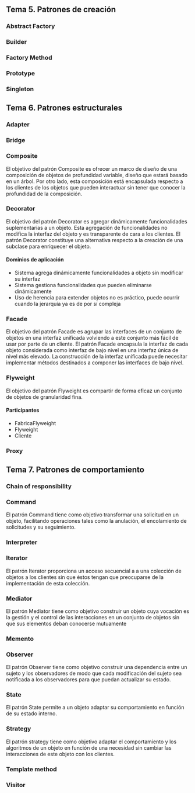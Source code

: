 ## Tema 5. Patrones de creación
### Abstract Factory
### Builder
### Factory Method
###  Prototype
### Singleton
## Tema 6. Patrones estructurales
### Adapter
### Bridge
### Composite
El objetivo del patrón Composite es ofrecer un marco de diseño de una composición de objetos de profundidad variable, diseño que estará basado en un árbol.
Por otro lado, esta composición está encapsulada respecto a los clientes de los objetos que pueden interactuar sin tener que conocer la profundidad de la composición.
### Decorator
El objetivo del patrón Decorator es agregar dinámicamente funcionalidades suplementarias a un objeto. Esta agregación de funcionalidades no modifica la interfaz del objeto y es transparente de cara a los clientes.
El patrón Decorator constituye una alternativa respecto a la creación de una subclase para enriquecer el objeto.
#### Dominios de aplicación
- Sistema agrega dinámicamente funcionalidades a objeto sin modificar su interfaz
- Sistema gestiona funcionalidades que pueden eliminarse dinámicamente
- Uso de herencia para extender objetos no es práctico, puede ocurrir cuando la jerarquía ya es de por sí compleja
### Facade
El objetivo del patrón Facade es agrupar las interfaces de un conjunto de objetos en una interfaz unificada volviendo a este conjunto más fácil de usar por parte de un cliente.
El patrón Facade encapsula la interfaz de cada objeto considerada como interfaz de bajo nivel en una interfaz única de nivel más elevado. La construcción de la interfaz unificada puede necesitar implementar métodos destinados a componer las interfaces de bajo nivel.
### Flyweight
El objetivo del patrón Flyweight es compartir de forma eficaz un conjunto de objetos de granularidad fina.
#### Participantes
- FabricaFlyweight
- Flyweight
- Cliente
### Proxy
## Tema 7. Patrones de comportamiento
### Chain of responsibility
### Command
El patrón Command tiene como objetivo transformar una solicitud en un objeto, facilitando operaciones tales como la anulación, el encolamiento de solicitudes y su seguimiento.
### Interpreter
### Iterator
El patrón Iterator proporciona un acceso secuencial a a una colección de objetos a los clientes sin que éstos tengan que preocuparse de la implementación de esta colección.
### Mediator
El patrón Mediator tiene como objetivo construir un objeto cuya vocación es la gestión y el control de las interacciones en un conjunto de objetos sin que sus elementos deban conocerse mutuamente
### Memento
### Observer
El patrón Observer tiene como objetivo construir una dependencia entre un sujeto y los observadores de modo que cada modificación del sujeto sea notificada a los observadores para que puedan actualizar su estado.
### State
El patrón State permite a un objeto adaptar su comportamiento en función de su estado interno.

### Strategy
El patrón strategy tiene como objetivo adaptar el comportamiento y los algoritmos de un objeto en función de una necesidad sin cambiar las interacciones de este objeto con los clientes.
### Template method
### Visitor

